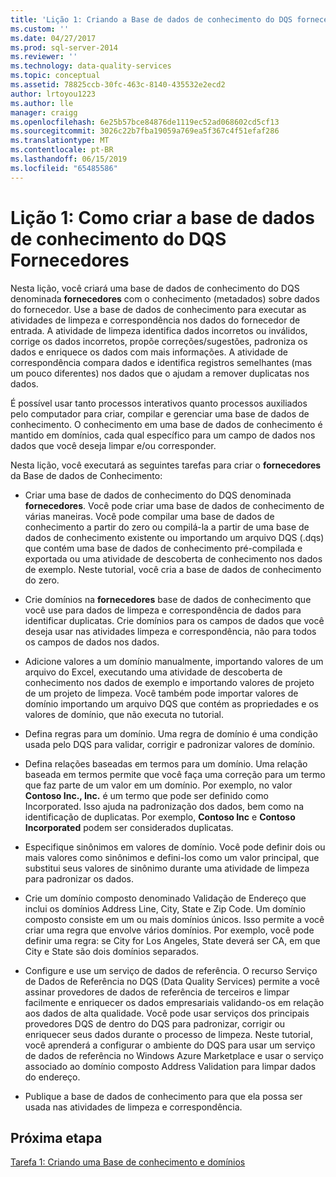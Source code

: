 ```yaml
---
title: 'Lição 1: Criando a Base de dados de conhecimento do DQS fornecedores | Microsoft Docs'
ms.custom: ''
ms.date: 04/27/2017
ms.prod: sql-server-2014
ms.reviewer: ''
ms.technology: data-quality-services
ms.topic: conceptual
ms.assetid: 78825ccb-30fc-463c-8140-435532e2ecd2
author: lrtoyou1223
ms.author: lle
manager: craigg
ms.openlocfilehash: 6e25b57bce84876de1119ec52ad068602cd5cf13
ms.sourcegitcommit: 3026c22b7fba19059a769ea5f367c4f51efaf286
ms.translationtype: MT
ms.contentlocale: pt-BR
ms.lasthandoff: 06/15/2019
ms.locfileid: "65485586"
---
```

# <a name="lesson-1-creating-the-suppliers-dqs-knowledge-base"></a>Lição 1: Como criar a base de dados de conhecimento do DQS Fornecedores
  Nesta lição, você criará uma base de dados de conhecimento do DQS denominada **fornecedores** com o conhecimento (metadados) sobre dados do fornecedor. Use a base de dados de conhecimento para executar as atividades de limpeza e correspondência nos dados do fornecedor de entrada. A atividade de limpeza identifica dados incorretos ou inválidos, corrige os dados incorretos, propõe correções/sugestões, padroniza os dados e enriquece os dados com mais informações. A atividade de correspondência compara dados e identifica registros semelhantes (mas um pouco diferentes) nos dados que o ajudam a remover duplicatas nos dados.  
  
 É possível usar tanto processos interativos quanto processos auxiliados pelo computador para criar, compilar e gerenciar uma base de dados de conhecimento. O conhecimento em uma base de dados de conhecimento é mantido em domínios, cada qual específico para um campo de dados nos dados que você deseja limpar e/ou corresponder.  
  
 Nesta lição, você executará as seguintes tarefas para criar o **fornecedores** da Base de dados de Conhecimento:  
  
-   Criar uma base de dados de conhecimento do DQS denominada **fornecedores**. Você pode criar uma base de dados de conhecimento de várias maneiras. Você pode compilar uma base de dados de conhecimento a partir do zero ou compilá-la a partir de uma base de dados de conhecimento existente ou importando um arquivo DQS (.dqs) que contém uma base de dados de conhecimento pré-compilada e exportada ou uma atividade de descoberta de conhecimento nos dados de exemplo. Neste tutorial, você cria a base de dados de conhecimento do zero.  
  
-   Crie domínios na **fornecedores** base de dados de conhecimento que você use para dados de limpeza e correspondência de dados para identificar duplicatas. Crie domínios para os campos de dados que você deseja usar nas atividades limpeza e correspondência, não para todos os campos de dados nos dados.  
  
-   Adicione valores a um domínio manualmente, importando valores de um arquivo do Excel, executando uma atividade de descoberta de conhecimento nos dados de exemplo e importando valores de projeto de um projeto de limpeza. Você também pode importar valores de domínio importando um arquivo DQS que contém as propriedades e os valores de domínio, que não executa no tutorial.  
  
-   Defina regras para um domínio. Uma regra de domínio é uma condição usada pelo DQS para validar, corrigir e padronizar valores de domínio.  
  
-   Defina relações baseadas em termos para um domínio. Uma relação baseada em termos permite que você faça uma correção para um termo que faz parte de um valor em um domínio. Por exemplo, no valor **Contoso Inc., Inc.** é um termo que pode ser definido como Incorporated. Isso ajuda na padronização dos dados, bem como na identificação de duplicatas. Por exemplo, **Contoso Inc** e **Contoso Incorporated** podem ser considerados duplicatas.  
  
-   Especifique sinônimos em valores de domínio. Você pode definir dois ou mais valores como sinônimos e defini-los como um valor principal, que substitui seus valores de sinônimo durante uma atividade de limpeza para padronizar os dados.  
  
-   Crie um domínio composto denominado Validação de Endereço que inclui os domínios Address Line, City, State e Zip Code. Um domínio composto consiste em um ou mais domínios únicos. Isso permite a você criar uma regra que envolve vários domínios. Por exemplo, você pode definir uma regra: se City for Los Angeles, State deverá ser CA, em que City e State são dois domínios separados.  
  
-   Configure e use um serviço de dados de referência. O recurso Serviço de Dados de Referência no DQS (Data Quality Services) permite a você assinar provedores de dados de referência de terceiros e limpar facilmente e enriquecer os dados empresariais validando-os em relação aos dados de alta qualidade. Você pode usar serviços dos principais provedores DQS de dentro do DQS para padronizar, corrigir ou enriquecer seus dados durante o processo de limpeza. Neste tutorial, você aprenderá a configurar o ambiente do DQS para usar um serviço de dados de referência no Windows Azure Marketplace e usar o serviço associado ao domínio composto Address Validation para limpar dados do endereço.  
  
-   Publique a base de dados de conhecimento para que ela possa ser usada nas atividades de limpeza e correspondência.  
  
## <a name="next-step"></a>Próxima etapa  
 [Tarefa 1: Criando uma Base de conhecimento e domínios](../../2014/tutorials/task-1-creating-a-knowledge-base-and-domains.md)  
  
  
